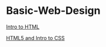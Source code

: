 # Basic-Web-Design

<a href="Basic-Web-Design/index.html" target="_blank">Intro to HTML</a>

<a href="HTML5_to_intro_CSS/index.html" target="_blank">HTML5 and Intro to CSS</a>
